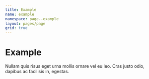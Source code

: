 ```yaml
---
title: Example
name: example
namespace: page--example
layout: pages/page
grid: true
---
```


# Example

Nullam quis risus eget urna mollis ornare vel eu leo. Cras justo odio, dapibus ac facilisis in, egestas.
